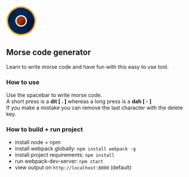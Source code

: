 
<img src="https://github.com/JamieRobertson/morse-code-machine/blob/master/assets/img/raf-insignia.png" width="80" height="80" />

Morse code generator
--------------------

Learn to write morse code and have fun with this easy to use tool.  

### How to use
Use the spacebar to write morse code.  
A short press is a **dit [ . ]** whereas a long press is a **dah [ - ]**  
If you make a mistake you can remove the last character with the delete key.

### How to build + run project 
- install node + npm
- install webpack globally: `npm install webpack -g`
- install project requirements: `npm install`
- run webpack-dev-server: `npm start`
- view output on `http://localhost:8080` (default)